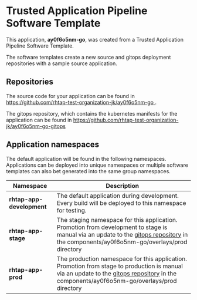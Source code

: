 # Trusted Application Pipeline Software Template

This application, **ay0f6o5nm-go**, was created from a Trusted Application Pipeline Software Template.

The software templates create a new source and gitops deployment repositories with a sample source application. 

## Repositories

The source code for your application can be found in [https://github.com/rhtap-test-organization-jk/ay0f6o5nm-go ](https://github.com/rhtap-test-organization-jk/ay0f6o5nm-go ).
 
The gitops repository, which contains the kubernetes manifests for the application can be found in 
[https://github.com/rhtap-test-organization-jk/ay0f6o5nm-go-gitops ](https://github.com/rhtap-test-organization-jk/ay0f6o5nm-go-gitops ) 

## Application namespaces 

The default application will be found in the following namespaces. Applications can be deployed into unique namespaces or multiple software templates can also bet generated into the same group namespaces.  

|  Namespace   |  Description   |  
| -------- | -------- |   
| **rhtap-app-development** | The default application during development. Every build will be deployed to this namespace for testing. | 
| **rhtap-app-stage** | The staging namespace for this application. Promotion from development to stage is manual via an update to the [gitops repository](https://github.com/rhtap-test-organization-jk/ay0f6o5nm-go-gitops ) in the components/ay0f6o5nm-go/overlays/prod directory |  
| **rhtap-app-prod** | The production namespace for this application. Promotion from stage to production is manual via an update to the [gitops repository](https://github.com/rhtap-test-organization-jk/ay0f6o5nm-go-gitops ) in the components/ay0f6o5nm-go/overlays/prod directory | 